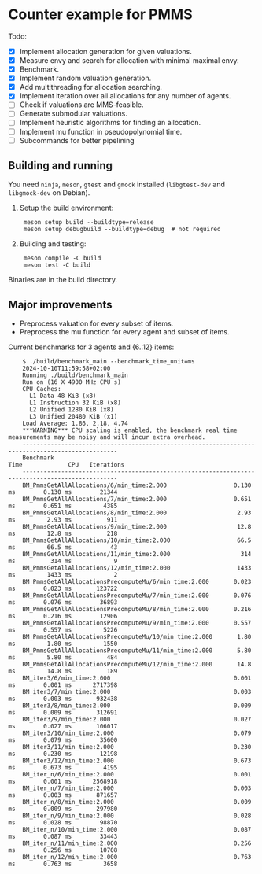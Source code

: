 # Counter example for PMMS

Todo:

- [x] Implement allocation generation for given valuations.
- [x] Measure envy and search for allocation with minimal maximal envy.
- [x] Benchmark.
- [x] Implement random valuation generation.
- [x] Add multithreading for allocation searching.
- [x] Implement iteration over all allocations for any number of agents.
- [ ] Check if valuations are MMS-feasible.
- [ ] Generate submodular valuations.
- [ ] Implement heuristic algorithms for finding an allocation.
- [ ] Implement mu function in pseudopolynomial time.
- [ ] Subcommands for better pipelining

## Building and running

You need `ninja`, `meson`, `gtest` and `gmock` installed (`libgtest-dev`
and `libgmock-dev` on Debian).

1. Setup the build environment:

        meson setup build --buildtype=release
        meson setup debugbuild --buildtype=debug  # not required

2. Building and testing:

        meson compile -C build
        meson test -C build

Binaries are in the build directory.

## Major improvements

- Preprocess valuation for every subset of items.
- Preprocess the mu function for every agent and subset of items.

Current benchmarks for 3 agents and {6..12} items:

        $ ./build/benchmark_main --benchmark_time_unit=ms
        2024-10-10T11:59:58+02:00
        Running ./build/benchmark_main
        Run on (16 X 4900 MHz CPU s)
        CPU Caches:
          L1 Data 48 KiB (x8)
          L1 Instruction 32 KiB (x8)
          L2 Unified 1280 KiB (x8)
          L3 Unified 20480 KiB (x1)
        Load Average: 1.86, 2.18, 4.74
        ***WARNING*** CPU scaling is enabled, the benchmark real time measurements may be noisy and will incur extra overhead.
        -------------------------------------------------------------------------------------------------
        Benchmark                                                       Time             CPU   Iterations
        -------------------------------------------------------------------------------------------------
        BM_PmmsGetAllAllocations/6/min_time:2.000                   0.130 ms        0.130 ms        21344
        BM_PmmsGetAllAllocations/7/min_time:2.000                   0.651 ms        0.651 ms         4385
        BM_PmmsGetAllAllocations/8/min_time:2.000                    2.93 ms         2.93 ms          911
        BM_PmmsGetAllAllocations/9/min_time:2.000                    12.8 ms         12.8 ms          218
        BM_PmmsGetAllAllocations/10/min_time:2.000                   66.5 ms         66.5 ms           43
        BM_PmmsGetAllAllocations/11/min_time:2.000                    314 ms          314 ms            9
        BM_PmmsGetAllAllocations/12/min_time:2.000                   1433 ms         1433 ms            2
        BM_PmmsGetAllAllocationsPrecomputeMu/6/min_time:2.000       0.023 ms        0.023 ms       123722
        BM_PmmsGetAllAllocationsPrecomputeMu/7/min_time:2.000       0.076 ms        0.076 ms        36893
        BM_PmmsGetAllAllocationsPrecomputeMu/8/min_time:2.000       0.216 ms        0.216 ms        12906
        BM_PmmsGetAllAllocationsPrecomputeMu/9/min_time:2.000       0.557 ms        0.557 ms         5226
        BM_PmmsGetAllAllocationsPrecomputeMu/10/min_time:2.000       1.80 ms         1.80 ms         1550
        BM_PmmsGetAllAllocationsPrecomputeMu/11/min_time:2.000       5.80 ms         5.80 ms          484
        BM_PmmsGetAllAllocationsPrecomputeMu/12/min_time:2.000       14.8 ms         14.8 ms          189
        BM_iter3/6/min_time:2.000                                   0.001 ms        0.001 ms      2717398
        BM_iter3/7/min_time:2.000                                   0.003 ms        0.003 ms       932438
        BM_iter3/8/min_time:2.000                                   0.009 ms        0.009 ms       312691
        BM_iter3/9/min_time:2.000                                   0.027 ms        0.027 ms       106017
        BM_iter3/10/min_time:2.000                                  0.079 ms        0.079 ms        35600
        BM_iter3/11/min_time:2.000                                  0.230 ms        0.230 ms        12198
        BM_iter3/12/min_time:2.000                                  0.673 ms        0.673 ms         4195
        BM_iter_n/6/min_time:2.000                                  0.001 ms        0.001 ms      2568918
        BM_iter_n/7/min_time:2.000                                  0.003 ms        0.003 ms       871657
        BM_iter_n/8/min_time:2.000                                  0.009 ms        0.009 ms       297980
        BM_iter_n/9/min_time:2.000                                  0.028 ms        0.028 ms        98870
        BM_iter_n/10/min_time:2.000                                 0.087 ms        0.087 ms        33443
        BM_iter_n/11/min_time:2.000                                 0.256 ms        0.256 ms        10708
        BM_iter_n/12/min_time:2.000                                 0.763 ms        0.763 ms         3658
